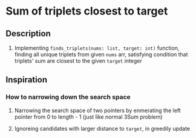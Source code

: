 # Sum of triplets closest to target

## Description

1. Implementing `finds_triplets(nums: list, target: int)` function, finding all unique triplets from given `nums` arr, satisfying condition that triplets' sum are closest to the given `target` integer

## Inspiration

### How to narrowing down the search space

1. Narrowing the search space of two pointers by enmerating the left pointer from 0 to length - 1 (just like normal 3Sum problem)

2. Ignoreing candidates with larger distance to `target`, in greedily update
